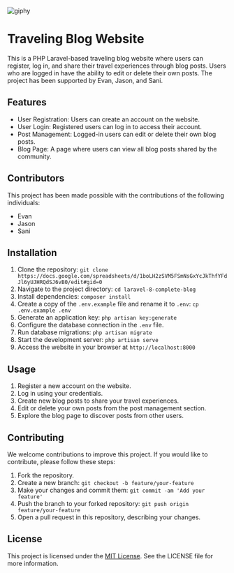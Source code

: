 ![giphy](https://user-images.githubusercontent.com/97777378/224152467-645cc882-73cc-4da3-bdb1-165809fe0b11.gif)
# Traveling Blog Website

This is a PHP Laravel-based traveling blog website where users can register, log in, and share their travel experiences through blog posts. Users who are logged in have the ability to edit or delete their own posts. The project has been supported by Evan, Jason, and Sani.

## Features
- User Registration: Users can create an account on the website.
- User Login: Registered users can log in to access their account.
- Post Management: Logged-in users can edit or delete their own blog posts.
- Blog Page: A page where users can view all blog posts shared by the community.

## Contributors
This project has been made possible with the contributions of the following individuals:
<br>
- Evan<br>
- Jason<br>
- Sani<br>

## Installation
1. Clone the repository: `git clone 
https://docs.google.com/spreadsheets/d/1boLH2zSVM5FSmNsGxYcJkThfYFdJl6yUJHRQdSJ6vB0/edit#gid=0`
2. Navigate to the project directory: `cd laravel-8-complete-blog`
3. Install dependencies: `composer install`
4. Create a copy of the `.env.example` file and rename it to `.env`: `cp .env.example .env`
5. Generate an application key: `php artisan key:generate`
6. Configure the database connection in the `.env` file.
7. Run database migrations: `php artisan migrate`
8. Start the development server: `php artisan serve`
9. Access the website in your browser at `http://localhost:8000`

## Usage
1. Register a new account on the website.
2. Log in using your credentials.
3. Create new blog posts to share your travel experiences.
4. Edit or delete your own posts from the post management section.
5. Explore the blog page to discover posts from other users.

## Contributing
We welcome contributions to improve this project. If you would like to contribute, please follow these steps:

1. Fork the repository.
2. Create a new branch: `git checkout -b feature/your-feature`
3. Make your changes and commit them: `git commit -am 'Add your feature'`
4. Push the branch to your forked repository: `git push origin feature/your-feature`
5. Open a pull request in this repository, describing your changes.

## License
This project is licensed under the [MIT License](https://opensource.org/licenses/MIT). See the LICENSE file for more information.
